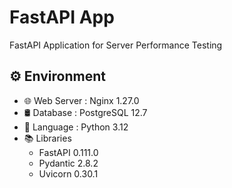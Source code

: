# FastAPI App

FastAPI Application for Server Performance Testing

## ⚙️ Environment

- 🌐️ Web Server : Nginx 1.27.0
- 🛢️ Database : PostgreSQL 12.7
- 🐍 Language : Python 3.12
- 📚 Libraries
    - FastAPI 0.111.0
    - Pydantic 2.8.2
    - Uvicorn 0.30.1
